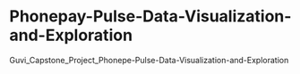 # Phonepay-Pulse-Data-Visualization-and-Exploration
Guvi_Capstone_Project_Phonepe-Pulse-Data-Visualization-and-Exploration
